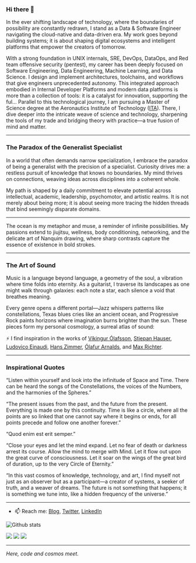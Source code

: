 ### Hi there 👋

<!--
**richardsonlima/richardsonlima** is a ✨ _special_ ✨ repository because its `README.md` (this file) appears on your GitHub profile.

Here are some ideas to get you started:
-->

In the ever shifting landscape of technology, where the boundaries of possibility are constantly redrawn, I stand as a Data & Software Engineer navigating the cloud-native and data-driven era. My work goes beyond building systems; it is about shaping digital ecosystems and intelligent platforms that empower the creators of tomorrow.  

With a strong foundation in UNIX internals, SRE, DevOps, DataOps, and Red team offensive security (pentest), my career has been deeply focused on Software Engineering, Data Engineering, Machine Learning, and Data Science. I design and implement architectures, toolchains, and workflows that give engineers unprecedented autonomy. This integrated approach embodied in Internal Developer Platforms and modern data platforms is more than a collection of tools: it is a catalyst for innovation, supporting the ful...
Parallel to this technological journey, I am pursuing a Master of Science degree at the Aeronautics Institute of Technology ([ITA](https://www.timeshighereducation.com/world-university-rankings/technological-institute-aeronautics)). There, I dive deeper into the intricate weave of science and technology, sharpening the tools of my trade and bridging theory with practice—a true fusion of mind and matter.

---

### The Paradox of the Generalist Specialist

In a world that often demands narrow specialization, I embrace the paradox of being a generalist with the precision of a specialist. Curiosity drives me: a restless pursuit of knowledge that knows no boundaries. My mind thrives on connections, weaving ideas across disciplines into a coherent whole.  

My path is shaped by a daily commitment to elevate potential across intellectual, academic, leadership, psychomotor, and artistic realms. It is not merely about being more; it is about seeing more tracing the hidden threads that bind seemingly disparate domains.

---

The ocean is my metaphor and muse, a reminder of infinite possibilities. My passions extend to jiujitsu, wellness, body conditioning, networking, and the delicate art of Nanquim drawing, where sharp contrasts capture the essence of existence in bold strokes.

---

### The Art of Sound

Music is a language beyond language, a geometry of the soul, a vibration where time folds into eternity. As a guitarist, I traverse its landscapes as one might walk through galaxies: each note a star, each silence a void that breathes meaning.  

Every genre opens a different portal—Jazz whispers patterns like constellations, Texas blues cries like an ancient ocean, and Progressive Rock paints horizons where imagination burns brighter than the sun. These pieces form my personal cosmology, a surreal atlas of sound:

⚡ I find inspiration in the works of [Víkingur Ólafsson](https://www.youtube.com/watch?v=h3-rNMhIyuQ), [Stjepan Hauser](https://www.youtube.com/watch?v=kn1gcjuhlhg), [Ludovico Einaudi](https://www.youtube.com/watch?v=70cfoPloJq8), [Hans Zimmer](https://www.youtube.com/watch?v=kottjfEd7Zw), [Ólafur Arnalds](https://www.youtube.com/watch?v=Kb34JCz5wvY&t=1213s), and [Max Richter](https://www.youtube.com/watch?v=b_YHE4Sx-08). 

---

### Inspirational Quotes

“Listen within yourself and look into the infinitude of Space and Time. There can be heard the songs of the Constellations, the voices of the Numbers, and the harmonies of the Spheres.”  

“The present issues from the past, and the future from the present. Everything is made one by this continuity. Time is like a circle, where all the points are so linked that one cannot say where it begins or ends, for all points precede and follow one another forever.”  

“Quod enim est erit semper.”  

“Close your eyes and let the mind expand. Let no fear of death or darkness arrest its course. Allow the mind to merge with Mind. Let it flow out upon the great curve of consciousness. Let it soar on the wings of the great bird of duration, up to the very Circle of Eternity.”  

“In this vast cosmos of knowledge, technology, and art, I find myself not just as an observer but as a participant—a creator of systems, a seeker of truth, and a weaver of dreams. The future is not something that happens; it is something we tune into, like a hidden frequency of the universe.”  

---

- 📫 Reach me: [Blog](https://www.richardsonlima.com.br), [Twitter](https://twitter.com/RichDevSecOps), [LinkedIn](https://www.linkedin.com/in/richardsonlima/)  

![Github stats](https://github-readme-stats.vercel.app/api?username=richardsonlima&show_icons=true&title_color=ffffff&icon_color=bb2acf&text_color=daf7dc&bg_color=151515&count_private=true)

![](https://i.imgsafe.org/60/607aec4f21.png)
![](https://i.imgsafe.org/60/6078e2a31f.png)
![](https://i.imgsafe.org/60/60775a2051.png)

---

*Here, code and cosmos meet.*
